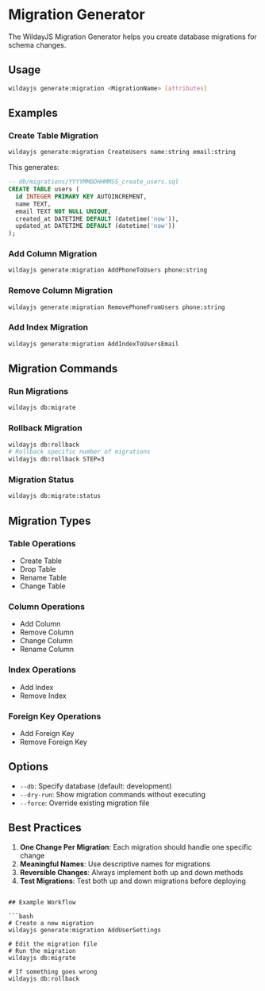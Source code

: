 # Migration Generator

The WildayJS Migration Generator helps you create database migrations for schema changes.

## Usage

```bash
wildayjs generate:migration <MigrationName> [attributes]
```

## Examples

### Create Table Migration

```bash
wildayjs generate:migration CreateUsers name:string email:string
```

This generates:

```sql
-- db/migrations/YYYYMMDDHHMMSS_create_users.sql
CREATE TABLE users (
  id INTEGER PRIMARY KEY AUTOINCREMENT,
  name TEXT,
  email TEXT NOT NULL UNIQUE,
  created_at DATETIME DEFAULT (datetime('now')),
  updated_at DATETIME DEFAULT (datetime('now'))
);
```

### Add Column Migration

```bash
wildayjs generate:migration AddPhoneToUsers phone:string
```

### Remove Column Migration

```bash
wildayjs generate:migration RemovePhoneFromUsers phone:string
```

### Add Index Migration

```bash
wildayjs generate:migration AddIndexToUsersEmail
```

## Migration Commands

### Run Migrations

```bash
wildayjs db:migrate
```

### Rollback Migration

```bash
wildayjs db:rollback
# Rollback specific number of migrations
wildayjs db:rollback STEP=3
```

### Migration Status

```bash
wildayjs db:migrate:status
```

## Migration Types

### Table Operations

- Create Table
- Drop Table
- Rename Table
- Change Table

### Column Operations

- Add Column
- Remove Column
- Change Column
- Rename Column

### Index Operations

- Add Index
- Remove Index

### Foreign Key Operations

- Add Foreign Key
- Remove Foreign Key

## Options

- `--db`: Specify database (default: development)
- `--dry-run`: Show migration commands without executing
- `--force`: Override existing migration file

## Best Practices

1. **One Change Per Migration**: Each migration should handle one specific change
2. **Meaningful Names**: Use descriptive names for migrations
3. **Reversible Changes**: Always implement both up and down methods
4. **Test Migrations**: Test both up and down migrations before deploying
```

## Example Workflow

```bash
# Create a new migration
wildayjs generate:migration AddUserSettings

# Edit the migration file
# Run the migration
wildayjs db:migrate

# If something goes wrong
wildayjs db:rollback
``` 
